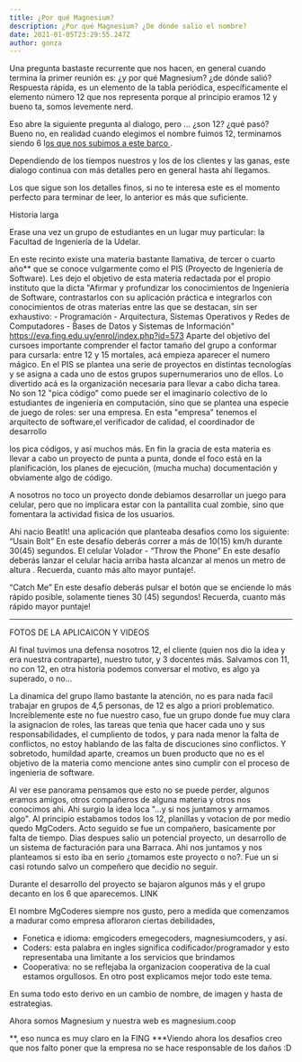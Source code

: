 ```yaml
---
title: ¿Por qué Magnesium?
description: ¿Por qué Magnesium? ¿De dónde salio el nombre?
date: 2021-01-05T23:29:55.247Z
author: gonza
---
```

Una pregunta bastaste recurrente que nos hacen, en general cuando termina la primer reunión es: ¿y por qué Magnesium? ¿de dónde salió? Respuesta rápida, es un elemento de la tabla periódica, específicamente el elemento número 12 que nos representa porque al principio eramos 12 y bueno ta, somos levemente nerd.

Eso abre la siguiente pregunta al dialogo, pero ... ¿son 12? ¿qué pasó? Bueno no, en realidad cuando elegimos el nombre fuimos 12, terminamos siendo 6 l[os que nos subimos a este barco ]([magnesium.coop/#nosotros](magnesium.coop/#nosotros).)[](magnesium.coop/#nosotros).

Dependiendo de los tiempos nuestros y los de los clientes y las ganas, este dialogo continua con más detalles pero en general hasta ahí llegamos. 

Los que sigue son los detalles finos, si no te interesa este es el momento perfecto para terminar de leer, lo anterior es más que suficiente. 

Historia larga

Erase una vez un grupo de estudiantes en un lugar muy particular: la Facultad de Ingeniería de la Udelar. 

En este recinto existe una materia bastante llamativa, de tercer o cuarto año\*\* que se conoce vulgarmente como el PIS (Proyecto de Ingeniería de Software). Les dejo el objetivo de esta materia redactada por el propio instituto que la dicta "Afirmar y profundizar los conocimientos de Ingeniería de Software, contrastarlos con su aplicación práctica e integrarlos con conocimientos de otras materias entre las que se destacan, sin ser exhaustivo: - Programación - Arquitectura, Sistemas Operativos y Redes de Computadores - Bases de Datos y Sistemas de Información" https://eva.fing.edu.uy/enrol/index.php?id=573 Aparte del objetivo del cursoes importante comprender el factor tamaño del grupo a conformar para cursarla: entre 12 y 15 mortales, acá empieza aparecer el numero mágico. En el PIS se plantea una serie de proyectos en distintas tecnologías y se asigna a cada uno de estos grupos supernumerarios uno de ellos. Lo divertido acá es la organización necesaria para llevar a cabo dicha tarea. No son 12 "pica código" como puede ser el imaginario colectivo de lo estudiantes de ingeniería en computación, sino que se plantea una especie de juego de roles: ser una empresa. En esta "empresa" tenemos el arquitecto de software,el verificador de calidad, el coordinador de desarrollo

los pica códigos, y así muchos más. En fin la gracia de esta materia es llevar a cabo un proyecto de punta a punta, donde el foco está en la planificación, los planes de ejecución, (mucha mucha) documentación y obviamente algo de código.

A nosotros no toco un proyecto donde debiamos desarrollar un juego para celular, pero que no implicara estar con la pantallita cual zombie, sino que fomentara la actividad fisica de los usuarios.

Ahi nacio BeatIt! una aplicación que planteaba desafios como los siguiente:
 “Usain Bolt” 
 	En este desafío deberás correr a más de 10(15) km/h durante 30(45) segundos.
 El celular Volador - “Throw the Phone” 
 	En este desafío deberás lanzar el celular hacia arriba hasta alcanzar al menos un metro de altura . Recuerda, cuanto más alto mayor puntaje!. 

“Catch Me”
En este desafío deberás pulsar el botón que se enciende lo más rápido posible, solamente tienes 30 (45) segundos!
Recuerda, cuanto más rápido mayor puntaje!

- - -

FOTOS DE LA APLICAICON Y VIDEOS

Al final tuvimos una defensa nosotros 12, el cliente (quien nos dio la idea y era nuestra contraparte), nuestro tutor, y 3 docentes más. Salvamos con 11, no con 12, en otra historia podemos conversar el motivo, es algo ya superado, o no...

La dinamica del grupo llamo bastante la atención, no es para nada facil trabajar en grupos de 4,5 personas, de 12 es algo a priori problematico. Increiblemente este no fue nuestro caso, fue un grupo donde fue muy clara la asignacion de roles, las tareas que tenia que hacer cada uno y sus responsabilidades, el cumpliento de todos, y para nada menor la falta de conflictos, no estoy hablando de las falta de discuciones sino conflictos. Y sobretodo, humildad aparte, creamos un buen producto que no es el objetivo de la materia como mencione antes sino cumplir con el proceso de ingenieria de software.

Al ver ese panorama pensamos que esto no se puede perder, algunos eramos amigos, otros compañeros de alguna materia y otros nos conocimos ahi. Ahi surgio la idea loca "...y si nos juntamos y armamos algo". Al principio estabamos todos los 12, planillas y votacion de por medio quedo MgCoders. Acto seguido se fue un compañero, basicamente por falta de tiempo.
Dias despues salio un potencial proyecto, un desarrollo de un sistema de facturación para una Barraca. Ahi nos juntamos y nos planteamos si esto iba en serio ¿tomamos este proyecto o no?. Fue un si casi rotundo salvo un compeñero que decidio no seguir.

Durante el desarrollo del proyecto se bajaron algunos más y el grupo decanto en los 6 que aparecemos. LINK

El nombre MgCoderes siempre nos gusto, pero a medida que comenzamos a madurar como empresa afloraron ciertas debilidades, 

* Fonetica e idioma:  emgicoders emegecoders, magnesiumcoders, y asi.
* Coders: esta palabra en ingles significa codificador/programador y esto representaba una limitante a los servicios que brindamos
* Cooperativa: no se reflejaba la organizacion cooperativa de la cual estamos orgullosos. En otro post explicamos mejor todo este tema.

En suma todo esto derivo en un cambio de nombre, de imagen  y hasta de estrategias.

Ahora somos Magnesium y nuestra web es magnesium.coop

**, eso nunca es muy claro en la FING
***Viendo ahora los desafios creo que nos falto poner que la empresa no se hace responsable de los daños :D